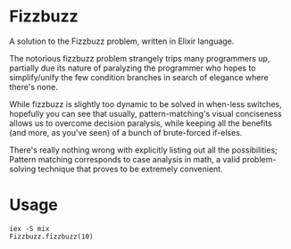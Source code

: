 # Fizzbuzz

A solution to the Fizzbuzz problem, written in Elixir language.

The notorious fizzbuzz problem strangely trips many programmers up, partially due its nature of paralyzing the programmer who hopes to simplify/unify the few condition branches in search of elegance where there's none. 

While fizzbuzz is slightly too dynamic to be solved in when-less switches, hopefully you can see that usually, pattern-matching's visual conciseness allows us to overcome decision paralysis, while keeping all the benefits (and more, as you've seen) of a bunch of brute-forced if-elses. 

There's really nothing wrong with explicitly listing out all the possibilities; Pattern matching corresponds to case analysis in math, a valid problem-solving technique that proves to be extremely convenient.

# Usage

```
iex -S mix
Fizzbuzz.fizzbuzz(10)
```
